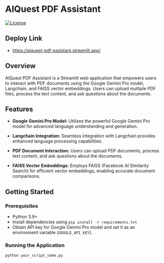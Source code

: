 # AIQuest PDF Assistant

[![License](https://img.shields.io/badge/License-MIT-blue.svg)](LICENSE)


## Deploy Link

- https://aiquest-pdf-assistant.streamlit.app/
  
## Overview

AIQuest PDF Assistant is a Streamlit web application that empowers users to interact with PDF documents using the Google Gemini Pro model, Langchain, and FAISS vector embeddings. Users can upload multiple PDF files, process the text content, and ask questions about the documents.

## Features

- **Google Gemini Pro Model:** Utilizes the powerful Google Gemini Pro model for advanced language understanding and generation.

- **Langchain Integration:** Seamless integration with Langchain provides enhanced language processing capabilities.

- **PDF Document Interaction:** Users can upload PDF documents, process text content, and ask questions about the documents.

- **FAISS Vector Embeddings:** Employs FAISS (Facebook AI Similarity Search) for efficient vector embeddings, enabling accurate document comparisons.

## Getting Started

### Prerequisites

- Python 3.9+
- Install dependencies using `pip install -r requirements.txt`
- Obtain API key for Google Gemini Pro model and set it as an environment variable (`GOOGLE_API_KEY`).

### Running the Application

```bash
python your_script_name.py
